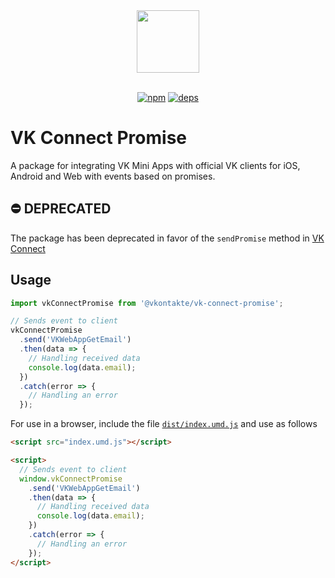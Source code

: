 <div align="center">
  <a href="https://github.com/VKCOM">
    <img width="100" height="100" src="https://avatars3.githubusercontent.com/u/1478241?s=200&v=4">
  </a>
  <br>
  <br>

[![npm][npm]][npm-url]
[![deps][deps]][deps-url]

[npm]: https://img.shields.io/npm/v/@vkontakte/vk-connect.svg
[npm-url]: https://npmjs.com/package/@vkontakte/vk-connect
[deps]: https://img.shields.io/david/vkcom/vk-connect.svg
[deps-url]: https://david-dm.org/vkcom/vk-connect

</div>

# VK Connect Promise

A package for integrating VK Mini Apps with official VK clients for iOS, Android and Web with events based on promises.

## ⛔️ DEPRECATED

The package has been deprecated in favor of the `sendPromise` method in [VK Connect](https://github.com/vkcom/vk-connect)

## Usage

```js
import vkConnectPromise from '@vkontakte/vk-connect-promise';

// Sends event to client
vkConnectPromise
  .send('VKWebAppGetEmail')
  .then(data => {
    // Handling received data
    console.log(data.email);
  })
  .catch(error => {
    // Handling an error
  });
```

For use in a browser, include the file [`dist/index.umd.js`](http://unpkg.com/@vkontakte/vk-connect-promise/dist/index.umd.js) and use as follows

```html
<script src="index.umd.js"></script>

<script>
  // Sends event to client
  window.vkConnectPromise
    .send('VKWebAppGetEmail')
    .then(data => {
      // Handling received data
      console.log(data.email);
    })
    .catch(error => {
      // Handling an error
    });
</script>
```
